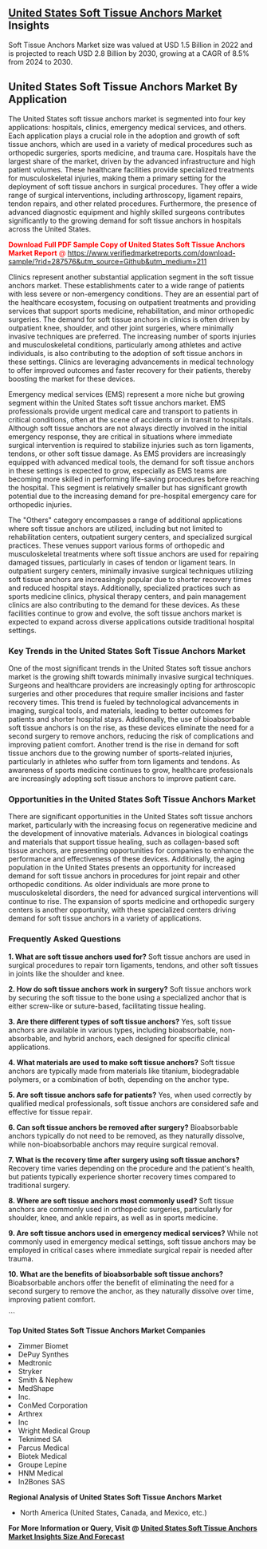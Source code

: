 <h2><a href="https://www.verifiedmarketreports.com/download-sample/?rid=287576&amp;utm_source=Github&amp;utm_medium=211" target="_blank">United States Soft Tissue Anchors Market</a> Insights</h2><p>Soft Tissue Anchors Market size was valued at USD 1.5 Billion in 2022 and is projected to reach USD 2.8 Billion by 2030, growing at a CAGR of 8.5% from 2024 to 2030.</p><p><h2>United States Soft Tissue Anchors Market By Application</h2><p>The United States soft tissue anchors market is segmented into four key applications: hospitals, clinics, emergency medical services, and others. Each application plays a crucial role in the adoption and growth of soft tissue anchors, which are used in a variety of medical procedures such as orthopedic surgeries, sports medicine, and trauma care. Hospitals have the largest share of the market, driven by the advanced infrastructure and high patient volumes. These healthcare facilities provide specialized treatments for musculoskeletal injuries, making them a primary setting for the deployment of soft tissue anchors in surgical procedures. They offer a wide range of surgical interventions, including arthroscopy, ligament repairs, tendon repairs, and other related procedures. Furthermore, the presence of advanced diagnostic equipment and highly skilled surgeons contributes significantly to the growing demand for soft tissue anchors in hospitals across the United States. <p><span class=""><span style="color: #ff0000;"><strong>Download Full PDF Sample Copy of United States Soft Tissue Anchors Market Report</strong> @ </span><a href="https://www.verifiedmarketreports.com/download-sample/?rid=287576&amp;utm_source=Github&amp;utm_medium=211" target="_blank">https://www.verifiedmarketreports.com/download-sample/?rid=287576&amp;utm_source=Github&amp;utm_medium=211</a></span></p></p><p>Clinics represent another substantial application segment in the soft tissue anchors market. These establishments cater to a wide range of patients with less severe or non-emergency conditions. They are an essential part of the healthcare ecosystem, focusing on outpatient treatments and providing services that support sports medicine, rehabilitation, and minor orthopedic surgeries. The demand for soft tissue anchors in clinics is often driven by outpatient knee, shoulder, and other joint surgeries, where minimally invasive techniques are preferred. The increasing number of sports injuries and musculoskeletal conditions, particularly among athletes and active individuals, is also contributing to the adoption of soft tissue anchors in these settings. Clinics are leveraging advancements in medical technology to offer improved outcomes and faster recovery for their patients, thereby boosting the market for these devices. </p><p>Emergency medical services (EMS) represent a more niche but growing segment within the United States soft tissue anchors market. EMS professionals provide urgent medical care and transport to patients in critical conditions, often at the scene of accidents or in transit to hospitals. Although soft tissue anchors are not always directly involved in the initial emergency response, they are critical in situations where immediate surgical intervention is required to stabilize injuries such as torn ligaments, tendons, or other soft tissue damage. As EMS providers are increasingly equipped with advanced medical tools, the demand for soft tissue anchors in these settings is expected to grow, especially as EMS teams are becoming more skilled in performing life-saving procedures before reaching the hospital. This segment is relatively smaller but has significant growth potential due to the increasing demand for pre-hospital emergency care for orthopedic injuries.</p><p>The "Others" category encompasses a range of additional applications where soft tissue anchors are utilized, including but not limited to rehabilitation centers, outpatient surgery centers, and specialized surgical practices. These venues support various forms of orthopedic and musculoskeletal treatments where soft tissue anchors are used for repairing damaged tissues, particularly in cases of tendon or ligament tears. In outpatient surgery centers, minimally invasive surgical techniques utilizing soft tissue anchors are increasingly popular due to shorter recovery times and reduced hospital stays. Additionally, specialized practices such as sports medicine clinics, physical therapy centers, and pain management clinics are also contributing to the demand for these devices. As these facilities continue to grow and evolve, the soft tissue anchors market is expected to expand across diverse applications outside traditional hospital settings.</p><h3>Key Trends in the United States Soft Tissue Anchors Market</h3><p>One of the most significant trends in the United States soft tissue anchors market is the growing shift towards minimally invasive surgical techniques. Surgeons and healthcare providers are increasingly opting for arthroscopic surgeries and other procedures that require smaller incisions and faster recovery times. This trend is fueled by technological advancements in imaging, surgical tools, and materials, leading to better outcomes for patients and shorter hospital stays. Additionally, the use of bioabsorbable soft tissue anchors is on the rise, as these devices eliminate the need for a second surgery to remove anchors, reducing the risk of complications and improving patient comfort. Another trend is the rise in demand for soft tissue anchors due to the growing number of sports-related injuries, particularly in athletes who suffer from torn ligaments and tendons. As awareness of sports medicine continues to grow, healthcare professionals are increasingly adopting soft tissue anchors to improve patient care.</p><h3>Opportunities in the United States Soft Tissue Anchors Market</h3><p>There are significant opportunities in the United States soft tissue anchors market, particularly with the increasing focus on regenerative medicine and the development of innovative materials. Advances in biological coatings and materials that support tissue healing, such as collagen-based soft tissue anchors, are presenting opportunities for companies to enhance the performance and effectiveness of these devices. Additionally, the aging population in the United States presents an opportunity for increased demand for soft tissue anchors in procedures for joint repair and other orthopedic conditions. As older individuals are more prone to musculoskeletal disorders, the need for advanced surgical interventions will continue to rise. The expansion of sports medicine and orthopedic surgery centers is another opportunity, with these specialized centers driving demand for soft tissue anchors in a variety of applications.</p><h3>Frequently Asked Questions</h3><p><b>1. What are soft tissue anchors used for?</b> Soft tissue anchors are used in surgical procedures to repair torn ligaments, tendons, and other soft tissues in joints like the shoulder and knee. </p><p><b>2. How do soft tissue anchors work in surgery?</b> Soft tissue anchors work by securing the soft tissue to the bone using a specialized anchor that is either screw-like or suture-based, facilitating tissue healing. </p><p><b>3. Are there different types of soft tissue anchors?</b> Yes, soft tissue anchors are available in various types, including bioabsorbable, non-absorbable, and hybrid anchors, each designed for specific clinical applications. </p><p><b>4. What materials are used to make soft tissue anchors?</b> Soft tissue anchors are typically made from materials like titanium, biodegradable polymers, or a combination of both, depending on the anchor type. </p><p><b>5. Are soft tissue anchors safe for patients?</b> Yes, when used correctly by qualified medical professionals, soft tissue anchors are considered safe and effective for tissue repair. </p><p><b>6. Can soft tissue anchors be removed after surgery?</b> Bioabsorbable anchors typically do not need to be removed, as they naturally dissolve, while non-bioabsorbable anchors may require surgical removal. </p><p><b>7. What is the recovery time after surgery using soft tissue anchors?</b> Recovery time varies depending on the procedure and the patient's health, but patients typically experience shorter recovery times compared to traditional surgery. </p><p><b>8. Where are soft tissue anchors most commonly used?</b> Soft tissue anchors are commonly used in orthopedic surgeries, particularly for shoulder, knee, and ankle repairs, as well as in sports medicine. </p><p><b>9. Are soft tissue anchors used in emergency medical services?</b> While not commonly used in emergency medical settings, soft tissue anchors may be employed in critical cases where immediate surgical repair is needed after trauma. </p><p><b>10. What are the benefits of bioabsorbable soft tissue anchors?</b> Bioabsorbable anchors offer the benefit of eliminating the need for a second surgery to remove the anchor, as they naturally dissolve over time, improving patient comfort. </p>```</p><p><strong>Top United States Soft Tissue Anchors Market Companies</strong></p><div data-test-id=""><p><li>Zimmer Biomet</li><li> DePuy Synthes</li><li> Medtronic</li><li> Stryker</li><li> Smith & Nephew</li><li> MedShape</li><li> Inc.</li><li> ConMed Corporation</li><li> Arthrex</li><li> Inc</li><li> Wright Medical Group</li><li> Teknimed SA</li><li> Parcus Medical</li><li> Biotek Medical</li><li> Groupe Lepine</li><li> HNM Medical</li><li> In2Bones SAS</li></p><div><strong>Regional Analysis of&nbsp;United States Soft Tissue Anchors Market</strong></div><ul><li dir="ltr"><p dir="ltr">North America&nbsp;(United States, Canada, and Mexico, etc.)</p></li></ul><p><strong>For More Information or Query, Visit @&nbsp;</strong><strong><a href="https://www.verifiedmarketreports.com/product/soft-tissue-anchors-market/?utm_source=Github&amp;utm_medium=211" target="_blank">United States Soft Tissue Anchors Market Insights Size And Forecast</a></strong></p></div>
